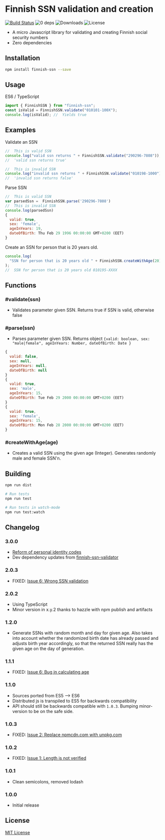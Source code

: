 # Finnish SSN validation and creation

[![Build Status](https://travis-ci.org/vkomulai/finnish-ssn.svg?branch=master)](https://travis-ci.org/vkomulai/finnish-ssn) ![0 deps](https://david-dm.org/vkomulai/finnish-ssn.svg) ![Downloads](https://img.shields.io/npm/dt/finnish-ssn.svg) ![License](https://img.shields.io/npm/l/finnish-ssn.svg)

- A micro Javascript library for validating and creating Finnish social security numbers
- Zero dependencies

## Installation

```sh
npm install finnish-ssn --save
```

## Usage

ES6 / TypeScript

```js
import { FinnishSSN } from "finnish-ssn";
const isValid = FinnishSSN.validate("010101-100X");
console.log(isValid); //  Yields true
```

## Examples

Validate an SSN

```js
//  This is valid SSN
console.log("valid ssn returns " + FinnishSSN.validate("290296-7808"));
//  'valid ssn returns true'

//  This is invalid SSN
console.log("invalid ssn returns " + FinnishSSN.validate("010198-1000"));
//  'invalid ssn returns false'
```

Parse SSN

```js
//  This is valid SSN
var parsedSsn =  FinnishSSN.parse('290296-7808')
//  This is invalid SSN
console.log(parsedSsn)
{
  valid: true,
  sex: 'female',
  ageInYears: 19,
  dateOfBirth: Thu Feb 29 1996 00:00:00 GMT+0200 (EET)
}
```

Create an SSN for person that is 20 years old.

```js
console.log(
  "SSN for person that is 20 years old " + FinnishSSN.createWithAge(20)
);
//  SSN for person that is 20 years old 010195-XXXX
```

## Functions

### #validate(ssn)

- Validates parameter given SSN. Returns true if SSN is valid, otherwise false

### #parse(ssn)

- Parses parameter given SSN. Returns object `{valid: boolean, sex: "male|female", ageInYears: Number, dateOfBirth: Date }`

```js
{
  valid: false,
  sex: null,
  ageInYears: null,
  dateOfBirth: null
}
{
  valid: true,
  sex: 'male',
  ageInYears: 15,
  dateOfBirth: Tue Feb 29 2000 00:00:00 GMT+0200 (EET)
}
{
  valid: true,
  sex: 'female',
  ageInYears: 15,
  dateOfBirth: Mon Feb 28 2000 00:00:00 GMT+0200 (EET)
}
```

### #createWithAge(age)

- Creates a valid SSN using the given age (Integer). Generates randomly male and female SSN'n.

## Building

```sh
npm run dist

# Run tests
npm run test

# Run tests in watch-mode
npm run test:watch
```

## Changelog

### 3.0.0

- [Reform of personal identity codes](https://dvv.fi/en/reform-of-personal-identity-code)
- Dev dependency updates from [finnish-ssn-validator](https://github.com/orangitfi/finnish-ssn-validator)

### 2.0.3

- FIXED: [Issue 6: Wrong SSN validation](https://github.com/vkomulai/finnish-ssn/issues/9)

### 2.0.2

- Using TypeScript
- Minor version in x.y.2 thanks to hazzle with npm publish and artifacts

### 1.2.0

- Generate SSNs with random month and day for given age. Also takes into account whether the randomized birth date has already passed and adjusts birth year accordingly, so that the returned SSN really has the given age on the day of generation.

### 1.1.1

- FIXED: [Issue 6: Bug in calculating age](https://github.com/vkomulai/finnish-ssn/issues/6)

### 1.1.0

- Sources ported from ES5 --> ES6
- Distributed js is transpiled to ES5 for backwards compatibility
- API should still be backwards compatible with `1.0.3`. Bumping minor-version to be on the safe side.

### 1.0.3

- FIXED: [Issue 2: Replace npmcdn.com with unpkg.com](https://github.com/vkomulai/finnish-ssn/issues/2)

### 1.0.2

- FIXED: [Issue 1: Length is not verified](https://github.com/vkomulai/finnish-ssn/issues/1)

### 1.0.1

- Clean semicolons, removed lodash

### 1.0.0

- Initial release

## License

[MIT License](LICENSE)
